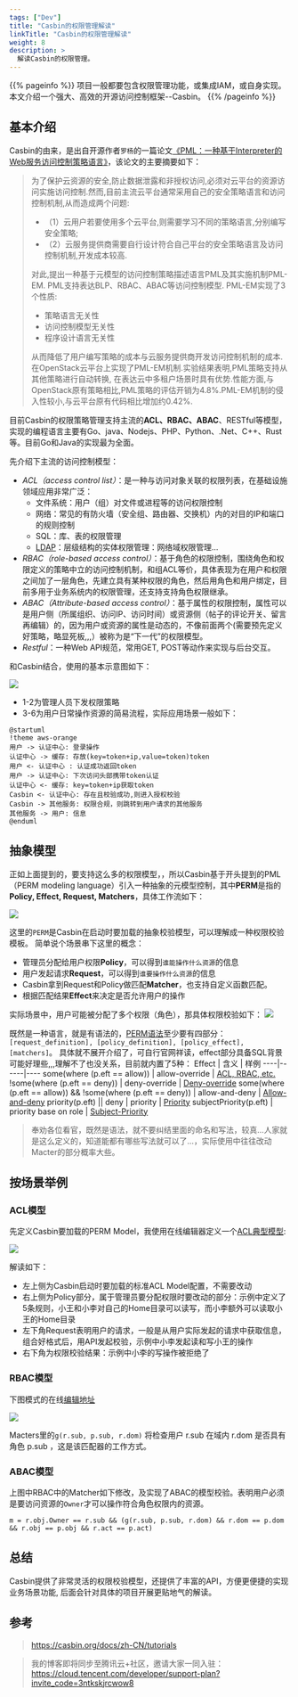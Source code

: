 ```yaml
---
tags: ["Dev"]
title: "Casbin的权限管理解读"
linkTitle: "Casbin的权限管理解读"
weight: 8
description: >
  解读Casbin的权限管理。 
---
```


{{% pageinfo %}}
项目一般都要包含权限管理功能，或集成IAM，或自身实现。本文介绍一个强大、高效的开源访问控制框架--Casbin。
{{% /pageinfo %}}

## 基本介绍

Casbin的由来，是出自开源作者`罗杨`的一篇论文[《PML：一种基于Interpreter的Web服务访问控制策略语言》](https://arxiv.org/abs/1903.09756)，该论文的主要摘要如下：

> 为了保护云资源的安全,防止数据泄露和非授权访问,必须对云平台的资源访问实施访问控制.然而,目前主流云平台通常采用自己的安全策略语言和访问控制机制,从而造成两个问题:
> - （1）云用户若要使用多个云平台,则需要学习不同的策略语言,分别编写安全策略;
> - （2）云服务提供商需要自行设计符合自己平台的安全策略语言及访问控制机制,开发成本较高.
> 
> 对此,提出一种基于元模型的访问控制策略描述语言PML及其实施机制PML-EM. PML支持表达BLP、RBAC、ABAC等访问控制模型.
> PML-EM实现了3个性质:
> - 策略语言无关性
> - 访问控制模型无关性
> - 程序设计语言无关性
> 
> 从而降低了用户编写策略的成本与云服务提供商开发访问控制机制的成本. 在OpenStack云平台上实现了PML-EM机制.实验结果表明,PML策略支持从其他策略进行自动转换,
> 在表达云中多租户场景时具有优势.性能方面,与OpenStack原有策略相比,PML策略的评估开销为4.8%.PML-EM机制的侵入性较小,与云平台原有代码相比增加约0.42%. 


目前Casbin的权限策略管理支持主流的**ACL、RBAC、ABAC**、RESTful等模型，实现的编程语言主要有Go、java、Nodejs、PHP、Python、.Net、C++、Rust等。目前Go和Java的实现最为全面。

先介绍下主流的访问控制模型：
- _ACL（access control list）_：是一种与访问对象关联的权限列表，在基础设施领域应用非常广泛：
  - 文件系统：用户（组）对文件或进程等的访问权限控制
  - 网络：常见的有防火墙（安全组、路由器、交换机）内的对目的IP和端口的规则控制
  - SQL：库、表的权限管理
  - [LDAP](../openldap之拨云去日)：层级结构的实体权限管理：网络域权限管理...
- _RBAC（role-based access control）_：基于角色的权限控制，围绕角色和权限定义的策略中立的访问控制机制，和组ACL等价，具体表现为在用户和权限之间加了一层角色，先建立具有某种权限的角色，然后用角色和用户绑定，目前多用于业务系统内的权限管理，还支持支持角色权限继承。
- _ABAC（Attribute-based access control）_：基于属性的权限控制，属性可以是用户侧（所属组织、访问IP、访问时间）或资源侧（帖子的评论开关、留言再编辑）的，因为用户或资源的属性是动态的，不像前面两个(需要预先定义好策略，略显死板,,,）被称为是“下一代”的权限模型。
- _Restful_：一种Web API规范，常用GET, POST等动作来实现与后台交互。

和Casbin结合，使用的基本示意图如下：

![](/images/Casbin-使用示意图.drawio.png)

- 1-2为管理人员下发权限策略
- 3-6为用户日常操作资源的简易流程，实际应用场景一般如下：

```plantuml
@startuml
!theme aws-orange
用户 -> 认证中心: 登录操作
认证中心 -> 缓存: 存放(key=token+ip,value=token)token
用户 <- 认证中心 : 认证成功返回token
用户 -> 认证中心: 下次访问头部携带token认证
认证中心 <- 缓存: key=token+ip获取token
Casbin <- 认证中心: 存在且校验成功,则进入授权校验
Casbin -> 其他服务: 权限合规，则跳转到用户请求的其他服务
其他服务 -> 用户: 信息
@enduml
```


## 抽象模型

正如上面提到的，要支持这么多的权限模型，，所以Casbin基于开头提到的PML（PERM modeling language）引入一种抽象的元模型控制，其中**PERM**是指的**Policy, Effect, Request, Matchers**，具体工作流如下：

![](/images/Casbin-2022-01-26-23-21-26.png)

这里的`PERM`是Casbin在启动时要加载的抽象校验模型，可以理解成一种权限校验模板。 简单说个场景串下这里的概念：

- 管理员分配给用户权限**Policy**，可以得到`谁能操作什么资源`的信息
- 用户发起请求**Request**，可以得到`谁要操作什么资源`的信息
- Casbin拿到Request和Policy做匹配**Matcher**，也支持自定义函数匹配。
- 根据匹配结果**Effect**来决定是否允许用户的操作

实际场景中，用户可能被分配了多个权限（角色），那具体权限校验如下：
![](/images/Casbin-2022-01-26-23-47-48.png)

既然是一种语言，就是有语法的，[PERM语法](https://casbin.org/docs/zh-CN/syntax-for-models)至少要有四部分：`[request_definition], [policy_definition], [policy_effect], [matchers]`。
具体就不展开介绍了，可自行官网祥读，effect部分具备SQL背景可能好理些,,,理解不了也没关系，目前就内置了5种：
Effect | 含义 | 样例
----|------|----
some(where (p.eft == allow)) | allow-override | [ACL, RBAC, etc.](https://casbin.org/docs/zh-CN/supported-models#examples)
!some(where (p.eft == deny)) | deny-override | [Deny-override](https://casbin.org/docs/zh-CN/supported-models#examples)
some(where (p.eft == allow)) && !some(where (p.eft == deny)) | allow-and-deny | [Allow-and-deny](https://casbin.org/docs/zh-CN/supported-models#examples)
priority(p.eft) &#124;&#124; deny | priority | [Priority](https://casbin.org/docs/zh-CN/supported-models#examples)
subjectPriority(p.eft) | priority base on role | [Subject-Priority](https://casbin.org/docs/zh-CN/supported-models#examples) 

> 奉劝各位看官，既然是语法，就不要纠结里面的命名和写法，较真...人家就是这么定义的，知道能都有哪些写法就可以了...，实际使用中往往改动Macter的部分概率大些。

## 按场景举例

### ACL模型

先定义Casbin要加载的PERM Model，我使用在线编辑器定义一个[ACL典型模型](https://casbin.org/casbin-editor/#6TQQJ8EQF):

![](/images/Casbin-2022-01-27-09-48-25.png)

解读如下：
- 左上侧为Casbin启动时要加载的标准ACL Model配置，不需要改动
- 右上侧为Policy部分，属于管理员要分配权限时要改动的部分：示例中定义了5条规则，小王和小李对自己的Home目录可以读写，而小李额外可以读取小王的Home目录
- 左下角Request表明用户的请求，一般是从用户实际发起的请求中获取信息，组合好格式后，用API发起校验，示例中小李发起读和写小王的操作
- 右下角为权限校验结果：示例中小李的写操作被拒绝了

### RBAC模型

下图模式的在线[编辑地址](https://casbin.org/casbin-editor/#F8A6D8YHE)

![](/images/Casbin-2022-01-27-16-31-44.png)

Macters里的`g(r.sub, p.sub, r.dom)` 将检查用户 r.sub 在域内 r.dom 是否具有角色 p.sub ，这是该匹配器的工作方式。


### ABAC模型

上图中RBAC中的Matcher如下修改，及实现了ABAC的模型校验。表明用户必须是要访问资源的`Owner`才可以操作符合角色权限内的资源。

```Conf
m = r.obj.Owner == r.sub && (g(r.sub, p.sub, r.dom) && r.dom == p.dom && r.obj == p.obj && r.act == p.act)
```

## 总结

Casbin提供了非常灵活的权限校验模型，还提供了丰富的API，方便更便捷的实现业务场景功能, 后面会针对具体的项目开展更贴地气的解读。

## 参考
> https://casbin.org/docs/zh-CN/tutorials

> 我的博客即将同步至腾讯云+社区，邀请大家一同入驻：https://cloud.tencent.com/developer/support-plan?invite_code=3ntkskjrcwow8